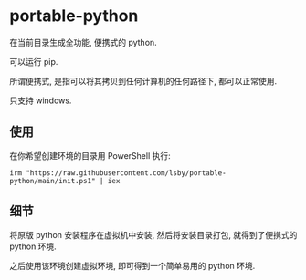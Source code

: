 # portable-python

在当前目录生成全功能, 便携式的 python.

可以运行 pip.

所谓便携式, 是指可以将其拷贝到任何计算机的任何路径下, 都可以正常使用.

只支持 windows.

## 使用

在你希望创建环境的目录用 PowerShell 执行:

```
irm "https://raw.githubusercontent.com/lsby/portable-python/main/init.ps1" | iex
```

## 细节

将原版 python 安装程序在虚拟机中安装, 然后将安装目录打包, 就得到了便携式的 python 环境.

之后使用该环境创建虚拟环境, 即可得到一个简单易用的 python 环境.
